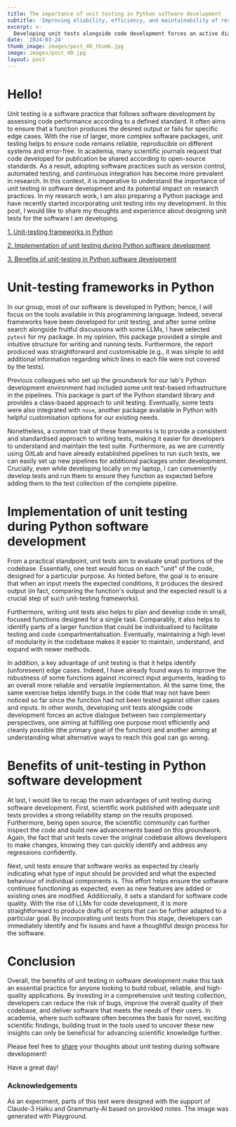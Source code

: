 ```yaml
---
title: The importance of unit testing in Python software development
subtitle: 'Improving eliability, efficiency, and maintainability of research code.'
excerpt: >-
  Developing unit tests alongside code development forces an active dialogue between two complementary perspectives.
date: '2024-03-24'
thumb_image: images/post_40_thumb.jpg
image: images/post_40.jpg
layout: post
---
```


# Hello!

Unit testing is a software practice that follows software development by assessing code performance according to a defined standard. It often aims to ensure that a function produces the desired output or fails for specific edge cases. With the rise of larger, more complex software packages, unit testing helps to ensure code remains reliable, reproducible on different systems and error-free. In academia, many scientific journals request that code developed for publication be shared according to open-source standards. As a result, adopting software practices such as version control, automated testing, and continuous integration has become more prevalent in research. In this context, it is imperative to understand the importance of unit testing in software development and its potential impact on research practices. In my research work, I am also preparing a Python package and have recently started incorporating unit testing into my development. In this post, I would like to share my thoughts and experience about designing unit tests for the software I am developing.


[1. Unit-testing frameworks in Python](#testing_tools)

[2. Implementation of unit testing during Python software development](#implementation_testing)

[3. Benefits of unit-testing in Python software development](#test_benefits)


# <a name="testing_tools">Unit-testing frameworks in Python</a>

In our group, most of our software is developed in Python; hence, I will focus on the tools available in this programming language. Indeed, several frameworks have been developed for unit testing, and after some online search alongside fruitful discussions with some LLMs, I have selected `pytest` for my package. In my opinion, this package provided a simple and intuitive structure for writing and running tests. Furthermore, the report produced was straightforward and customisable (e.g., it was simple to add additional information regarding which lines in each file were not covered by the tests).

Previous colleagues who set up the groundwork for our lab's Python development environment had included some unit test-based infrastructure in the pipelines. This package is part of the Python standard library and provides a class-based approach to unit testing. Eventually, some tests were also integrated with `nose`, another package available in Python with helpful customisation options for our existing needs.

Nonetheless, a common trait of these frameworks is to provide a consistent and standardised approach to writing tests, making it easier for developers to understand and maintain the test suite. Furthermore, as we are currently using GitLab and have already established pipelines to run such tests, we can easily set up new pipelines for additional packages under development. Crucially, even while developing locally on my laptop, I can conveniently develop tests and run them to ensure they function as expected before adding them to the test collection of the complete pipeline.



# <a name="implementation_testing">Implementation of unit testing during Python software development</a>

From a practical standpoint, unit tests aim to evaluate small portions of the codebase. Essentially, one test would focus on each "unit" of the code, designed for a particular purpose. As hinted before, the goal is to ensure that when an input meets the expected conditions, it produces the desired output (in fact, comparing the function's output and the expected result is a crucial step of such unit-testing frameworks).

Furthermore, writing unit tests also helps to plan and develop code in small, focused functions designed for a single task. Comparably, it also helps to identify parts of a larger function that could be individualised to facilitate testing and code compartmentalisation. Eventually, maintaining a high level of modularity in the codebase makes it easier to maintain, understand, and expand with newer methods.

In addition, a key advantage of unit testing is that it helps identify (unforeseen) edge cases. Indeed, I have already found ways to improve the robustness of some functions against incorrect input arguments, leading to an overall more reliable and versatile implementation. At the same time, the same exercise helps identify bugs in the code that may not have been noticed so far since the function had not been tested against other cases and inputs. In other words, developing unit tests alongside code development forces an active dialogue between two complementary perspectives, one aiming at fulfilling one purpose most efficiently and cleanly possible (the primary goal of the function) and another aiming at understanding what alternative ways to reach this goal can go wrong.


# <a name="test_benefits">Benefits of unit-testing in Python software development</a>

At last, I would like to recap the main advantages of unit testing during software development. First, scientific work published with adequate unit tests provides a strong reliability stamp on the results proposed. Furthermore, being open source, the scientific community can further inspect the code and build new advancements based on this groundwork. Again, the fact that unit tests cover the original codebase allows developers to make changes, knowing they can quickly identify and address any regressions confidently.

Next, unit tests ensure that software works as expected by clearly indicating what type of input should be provided and what the expected behaviour of individual components is. This effort helps ensure the software continues functioning as expected, even as new features are added or existing ones are modified.
Additionally, it sets a standard for software code quality. With the rise of LLMs for code development, it is more straightforward to produce drafts of scripts that can be further adapted to a particular goal. By incorporating unit tests from this stage, developers can immediately identify and fix issues and have a thoughtful design process for the software.

# Conclusion

Overall, the benefits of unit testing in software development make this task an essential practice for anyone looking to build robust, reliable, and high-quality applications. By investing in a comprehensive unit testing collection, developers can reduce the risk of bugs, improve the overall quality of their codebase, and deliver software that meets the needs of their users. In academia, where such software often becomes the basis for novel, exciting scientific findings, building trust in the tools used to uncover these new insights can only be beneficial for advancing scientific knowledge further.

Please feel free to [share](https://twitter.com/_franciscomcm) your thoughts about unit testing during software development!

Have a great day!


### Acknowledgements

As an experiment, parts of this text were designed with the support of Claude-3 Haiku and Grammarly-AI based on provided notes. The image was generated with Playground.